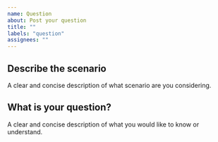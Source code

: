 ```yaml
---
name: Question
about: Post your question
title: ""
labels: "question"
assignees: ""
---
```


## Describe the scenario

A clear and concise description of what scenario are you considering.

## What is your question?

A clear and concise description of what you would like to know or understand.
